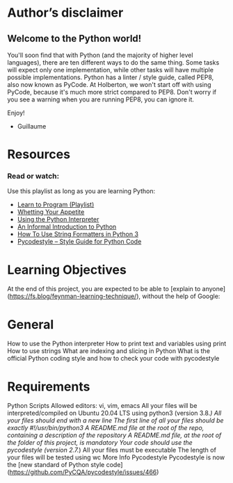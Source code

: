 # Author’s disclaimer
## Welcome to the Python world!

You'll soon find that with Python (and the majority of higher level languages), there are ten different ways to do the same thing. Some tasks will expect only one implementation, while other tasks will have multiple possible implementations.
Python has a linter / style guide, called PEP8, also now known as PyCode. At Holberton, we won't start off with using PyCode, because it's much more strict compared to PEP8. Don't worry if you see a warning when you are running PEP8, you can ignore it.

Enjoy!

- Guillaume

# Resources
### Read or watch:

Use this playlist as long as you are learning Python:

- [Learn to Program (Playlist)](https://www.youtube.com/playlist?list=PLGLfVvz_LVvTn3cK5e6LjhgGiSeVlIRwt)
- [Whetting Your Appetite](https://docs.python.org/3/tutorial/appetite.html)
- [Using the Python Interpreter](https://docs.python.org/3/tutorial/interpreter.html)
- [An Informal Introduction to Python](https://docs.python.org/3/tutorial/introduction.html)
- [How To Use String Formatters in Python 3](https://realpython.com/python-f-strings/)
- [Pycodestyle – Style Guide for Python Code](https://pypi.org/project/pycodestyle/)

# Learning Objectives
At the end of this project, you are expected to be able to [explain to anyone] (https://fs.blog/feynman-learning-technique/), without the help of Google:

# General
How to use the Python interpreter
How to print text and variables using print
How to use strings
What are indexing and slicing in Python
What is the official Python coding style and how to check your code with pycodestyle

# Requirements
Python Scripts
Allowed editors: vi, vim, emacs
All your files will be interpreted/compiled on Ubuntu 20.04 LTS using python3 (version 3.8.*)
All your files should end with a new line
The first line of all your files should be exactly #!/usr/bin/python3
A README.md file at the root of the repo, containing a description of the repository
A README.md file, at the root of the folder of this project, is mandatory
Your code should use the pycodestyle (version 2.7.*)
All your files must be executable
The length of your files will be tested using wc
More Info
Pycodestyle
Pycodestyle is now the [new standard of Python style code] (https://github.com/PyCQA/pycodestyle/issues/466)